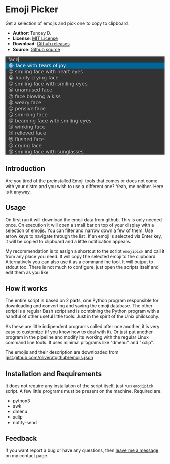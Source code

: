 # Emoji Picker

Get a selection of emojis and pick one to copy to clipboard.

- **Author**: Tuncay D.
- **License**: [MIT License](LICENSE)
- **Download**: [Github releases](https://github.com/thingsiplay/emojipick/releases)
- **Source**: [Github source](https://github.com/thingsiplay/emojipick)

![dmenu](emojipick.png)

## Introduction

Are you tired of the preinstalled Emoji tools that comes or does not come with
your distro and you wish to use a different one? Yeah, me neither. Here is it
anyway.

## Usage

On first run it will download the emoji data from github. This is only needed
once. On execution it will open a small bar on top of your display with a
selection of emojis. You can filter and narrow down a few of them. Use arrow
keys to navigate through the list. If an emoji is selected via Enter key, it
will be copied to clipboard and a little notification appears.

My recommendation is to assign a shortcut to the script `emojipick` and call
it from any place you need. It will copy the selected emoji to the clipboard.
Alternatively you can also use it as a commandline tool. It will output to
stdout too. There is not much to configure, just open the scripts itself and
edit them as you like.

## How it works

The entire script is based on 2 parts, one Python program responsible for
downloading and converting and saving the emoji database. The other script is a
regular Bash script and is combining the Python program with a handful of other
useful little tools. Just in the spirit of the Unix philosophy.

As these are little indipendent programs called after one another, it is very
easy to customize (if you know how to deal with it). Or just put another
program in the pipeline and modify its working with the regular Linux command
line tools. It uses minimal programs like "dmenu" and "xclip".

The emojis and their description are downloaded from
[gist.github.com/oliveratgithub/emojis.json](https://gist.github.com/oliveratgithub/0bf11a9aff0d6da7b46f1490f86a71eb) .

## Installation and Requirements

It does not require any installation of the script itself, just run
`emojipick` script. A few little programs must be present on the machine.
Required are:

- python3
- awk
- dmenu
- xclip
- notify-send

## Feedback

If you want report a bug or have any questions, then [leave me a message](https://thingsiplay.game.blog/contact/) on my contact page.

